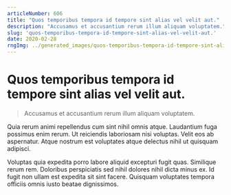 ```yaml
---
articleNumber: 606
title: "Quos temporibus tempora id tempore sint alias vel velit aut."
description: "Accusamus et accusantium rerum illum aliquam voluptatem."
slug: 'quos-temporibus-tempora-id-tempore-sint-alias-vel-velit-aut.'
date: 2020-02-28
rngImg: ../generated_images/quos-temporibus-tempora-id-tempore-sint-alias-vel-velit-aut..jpg
---
```


# Quos temporibus tempora id tempore sint alias vel velit aut.

> Accusamus et accusantium rerum illum aliquam voluptatem.

Quia rerum animi repellendus cum sint nihil omnis atque. Laudantium fuga possimus enim rerum. Ut reiciendis laboriosam nisi voluptas. Velit eos ab aspernatur. Atque nostrum est voluptates atque delectus nihil ut quisquam adipisci.
 Voluptas quia expedita porro labore aliquid excepturi fugit quas. Similique rerum rem. Doloribus perspiciatis sed nihil dolores nihil dicta minus ex. Id fugit non ullam est expedita sit sint facere. Quisquam voluptates tempora officiis omnis iusto beatae dignissimos.
